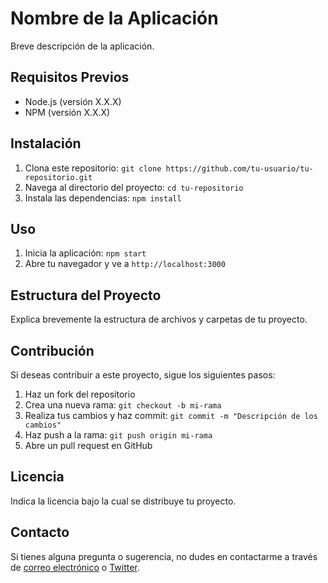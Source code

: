 # Nombre de la Aplicación

Breve descripción de la aplicación.

## Requisitos Previos

-   Node.js (versión X.X.X)
-   NPM (versión X.X.X)

## Instalación

1. Clona este repositorio: `git clone https://github.com/tu-usuario/tu-repositorio.git`
2. Navega al directorio del proyecto: `cd tu-repositorio`
3. Instala las dependencias: `npm install`

## Uso

1. Inicia la aplicación: `npm start`
2. Abre tu navegador y ve a `http://localhost:3000`

## Estructura del Proyecto

Explica brevemente la estructura de archivos y carpetas de tu proyecto.

## Contribución

Si deseas contribuir a este proyecto, sigue los siguientes pasos:

1. Haz un fork del repositorio
2. Crea una nueva rama: `git checkout -b mi-rama`
3. Realiza tus cambios y haz commit: `git commit -m "Descripción de los cambios"`
4. Haz push a la rama: `git push origin mi-rama`
5. Abre un pull request en GitHub

## Licencia

Indica la licencia bajo la cual se distribuye tu proyecto.

## Contacto

Si tienes alguna pregunta o sugerencia, no dudes en contactarme a través de [correo electrónico](correo@example.com) o [Twitter](https://twitter.com/tu-usuario).
